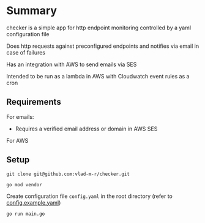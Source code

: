 # Summary

checker is a simple app for http endpoint monitoring controlled by a yaml configuration file

Does http requests against preconfigured endpoints and notifies via email in case of failures
 
Has an integration with AWS to send emails via SES

Intended to be run as a lambda in AWS with Cloudwatch event rules as a cron 

## Requirements

For emails:
* Requires a verified email address or domain in AWS SES

For AWS

## Setup

```shell script
git clone git@github.com:vlad-m-r/checker.git
```

```shell script
go mod vendor
```

Create configuration file `config.yaml` in the root directory (refer to [config.example.yaml](../blob/master/config.example.yaml))

```shell script
go run main.go
```
